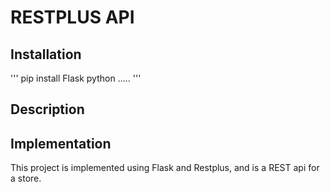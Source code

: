 # RESTPLUS API

## Installation

'''
pip install Flask
python .....
'''

## Description

## Implementation

This project is implemented using Flask and Restplus, and is a REST api for a store.
